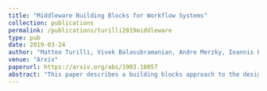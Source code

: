 ```yaml
---
title: "Middleware Building Blocks for Workflow Systems"
collection: publications
permalink: /publications/turilli2019middleware
type: pub
date: 2019-03-24
author: "Matteo Turilli, Vivek Balasubramanian, Andre Merzky, Ioannis Paraskevakos, Shantenu Jha"
venue: "Arxiv"
paperurl: https://arxiv.org/abs/1903.10057
abstract: "This paper describes a building blocks approach to the design of scientific workflow systems. We discuss RADICAL-Cybertools as one implementation of the building blocks concept, showing how they are designed and developed in accordance with this approach. Four case studies are presented, discussing how RADICAL-Cybertools are integrated with existing workflow, workload, and general purpose computing systems to support the execution of scientific workflows. This paper offers three main contributions: (i) showing the relevance of the design principles of self-sufficiency, interoperability, composability and extensibility for middleware to support scientific workflows on high performance computing machines; (ii) illustrating a set of building blocks that enable multiple points of integration, which results in design flexibility and functional extensibility, as well as providing a level of 'unification' in the conceptual reasoning across otherwise very different tools and systems; and (iii) showing how these building blocks have been used to develop and integrate workflow systems."
---
```

